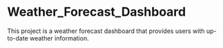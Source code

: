 # Weather_Forecast_Dashboard
This project is a weather forecast dashboard that provides users with up-to-date weather information.
